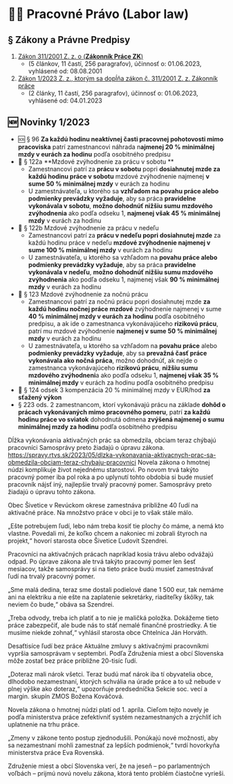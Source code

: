 # 🧑‍💼 Pracovné Právo (Labor law)
## § Zákony a Právne Predpisy 
1. [Zákon 311/2001 Z. z. o (**Zákonník Práce ZK**)](https://www.slov-lex.sk/pravne-predpisy/SK/ZZ/2001/311/vyhlasene_znenie.html)  
    - (5 článkov, 11 častí, 256 paragrafov), účinnosť o: 01.06.2023, vyhlásené od: 08.08.2001
2. [Zákon 1/2023 Z. z., ktorým sa dopĺňa zákon č. 311/2001 Z. z. Zákonník práce](https://www.slov-lex.sk/pravne-predpisy/SK/ZZ/2023/1/20230601.html) 
    - (2 články, 11 častí, 256 paragrafov), účinnosť o: 01.06.2023, vyhlásené od: 04.01.2023

## 🆕 Novinky 1/2023
- 🆘 § 96 **Za každú hodinu neaktívnej časti pracovnej pohotovosti mimo pracoviska** patrí zamestnancovi náhrada n**ajmenej 20 % minimálnej mzdy v eurách za hodinu** podľa osobitného predpisu 
- 🛒 § 122a **Mzdové zvýhodnenie za prácu v sobotu **
    - Zamestnancovi patrí za **prácu v sobotu** popri **dosiahnutej mzde za každú hodinu práce v sobotu** mzdové zvýhodnenie najmenej **v sume 50 % minimálnej mzdy** v eurách za hodinu
    - U zamestnávateľa, u ktorého sa **vzhľadom na povahu práce alebo podmienky prevádzky vyžaduje**, aby sa práca **pravidelne vykonávala v sobotu**, **možno dohodnúť nižšiu sumu mzdového zvýhodnenia** ako podľa odseku 1, **najmenej však 45 % minimálnej mzdy** v eurách za hodinu
- 🥖 § 122b Mzdové zvýhodnenie za prácu v nedeľu
    - Zamestnancovi patrí za **prácu v nedeľu popri dosiahnutej mzde** za každú hodinu práce v nedeľu **mzdové zvýhodnenie najmenej v sume 100 % minimálnej mzdy** v eurách za hodinu   
    - U zamestnávateľa, u ktorého sa vzhľadom na **povahu práce alebo podmienky prevádzky vyžaduje**, aby sa práca **pravidelne vykonávala v nedeľu**, **možno dohodnúť nižšiu sumu mzdového zvýhodnenia** ako podľa odseku 1, najmenej však **90 % minimálnej mzdy** v eurách za hodinu 
- 🌃 § 123 Mzdové zvýhodnenie za nočnú prácu  
    - Zamestnancovi patrí za nočnú prácu popri dosiahnutej mzde **za každú hodinu nočnej práce mzdové** zvýhodnenie najmenej v sume **40 % minimálnej mzdy v eurách za hodinu** podľa osobitného predpisu, a ak ide o zamestnanca vykonávajúceho **rizikovú prácu**, patrí mu mzdové zvýhodnenie **najmenej v sume 50 % minimálnej mzdy** v eurách za hodinu
    - U zamestnávateľa, u ktorého sa vzhľadom na **povahu práce** alebo **podmienky prevádzky vyžaduje**, aby sa **prevažná časť práce vykonávala ako nočná práca**, možno dohodnúť, ak nejde o zamestnanca vykonávajúceho **rizikovú prácu**, **nižšiu sumu mzdového zvýhodneni**a ako podľa odseku 1, **najmenej však 35 % minimálnej mzdy** v eurách za hodinu podľa osobitného predpisu
- 💪 § 124 odsek 3 kompenzácia 20 % minimálnej mzdy v EUR/hod **za sťažený výkon**  
- § 223 ods. 2 zamestnancom, ktorí vykonávajú prácu na základe **dohôd o prácach vykonávaných mimo pracovného pomeru**, patrí **za každú hodinu práce vo sviatok** dohodnutá odmena **zvýšená najmenej o sumu minimálnej mzdy za hodinu** podľa osobitného predpisu 


Dĺžka vykonávania aktivačných prác sa obmedzila, obciam teraz chýbajú pracovníci
Samosprávy preto žiadajú o úpravu zákona.
https://spravy.rtvs.sk/2023/05/dlzka-vykonavania-aktivacnych-prac-sa-obmedzila-obciam-teraz-chybaju-pracovnici
Novela zákona o hmotnej núdzi komplikuje život nejednému starostovi. Po novom trvá takýto pracovný pomer iba pol roka a po uplynutí tohto obdobia si bude musieť pracovník nájsť iný, najlepšie trvalý pracovný pomer. Samosprávy preto žiadajú o úpravu tohto zákona.

Obec Šivetice v Revúckom okrese zamestnáva približne 40 ľudí na aktivačné práce. Na množstvo práce v obci je to však stále málo.

„Ešte potrebujem ľudí, lebo nám treba kosiť tie plochy čo máme, a nemá kto vlastne. Povedali mi, že koľko chcem a nakoniec mi zobrali štyroch na projekt,“ hovorí starosta obce Šivetice Ľudovít Szendrei.

Pracovníci na aktivačných prácach napríklad kosia trávu alebo odvážajú odpad. Po úprave zákona ale trvá takýto pracovný pomer len šesť mesiacov, takže samosprávy si na tieto práce budú musieť zamestnávať ľudí na trvalý pracovný pomer.

„Sme malá dedina, teraz sme dostali podielové dane 1 500 eur, tak nemáme ani na elektriku a nie ešte na zaplatenie sekretárky, riaditeľky škôlky, tak neviem čo bude,“ obáva sa Szendrei.

„Treba odvody, treba ich platiť a to nie je maličká položka. Dokážeme tieto práce zabezpečiť, ale bude nás to stáť nemalé finančné prostriedky. A tie musíme niekde zohnať,“ vyhlásil starosta obce Chtelnica Ján Horváth.

Desaťtisíce ľudí bez práce
Aktuálne zmluvy s aktivačnými pracovníkmi vypršia samosprávam v septembri. Podľa Združenia miest a obcí Slovenska môže zostať bez práce približne 20-tisíc ľudí.

„Doteraz mali nárok všetci. Teraz budú mať nárok iba tí obyvatelia obce, dlhodobo nezamestnaní, ktorých schvália na úrade práce a to už nebude v plnej výške ako doteraz,“ upozorňuje predsedníčka Sekcie soc. vecí a margin. skupín ZMOS Božena Kováčová.

Novela zákona o hmotnej núdzi platí od 1. apríla. Cieľom tejto novely je podľa ministerstva práce zefektívniť systém nezamestnaných a zrýchliť ich uplatnenie na trhu práce.

„Zmeny v zákone tento postup zjednodušili. Ponúkajú nové možnosti, aby sa nezamestnaní mohli zamestnať za lepších podmienok,“ tvrdí hovorkyňa ministerstva práce Eva Rovenská.

Združenie miest a obcí Slovenska verí, že na jeseň – po parlamentných voľbách – prijmú novú novelu zákona, ktorá tento problém čiastočne vyrieši.
